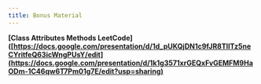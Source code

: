 ```yaml
---
title: Bonus Material
---
```


**[Class Attributes Methods LeetCode]([https://docs.google.com/presentation/d/1d_pUKQjDN1c9fJR8TIlTz5neCYritfeQ63icWngPUsY/edit](https://docs.google.com/presentation/d/1k1g3571xrGEQxFvGEMFM9HaODm-1C46qw6T7Pm01g7E/edit?usp=sharing)**
